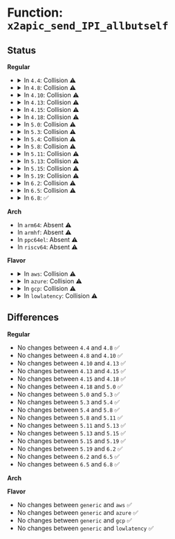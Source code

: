 # Function: <code>x2apic_send_IPI_allbutself</code>

## Status
<b>Regular</b>
<ul>
<li>
<details>
<summary>In <code>4.4</code>: Collision ⚠️</summary>

```c
void x2apic_send_IPI_allbutself(int vector);
```

**Collision:** Static-Static Collision

**Inline:** No

**Transformation:** False

**Instances:**

```
In arch/x86/kernel/apic/x2apic_phys.c (ffffffff810598f0)
Location: arch/x86/kernel/apic/x2apic_phys.c:71
Inline: False
```
```
In arch/x86/kernel/apic/x2apic_cluster.c (ffffffff81059db0)
Location: arch/x86/kernel/apic/x2apic_cluster.c:88
Inline: False
```
**Symbols:**

```
ffffffff810598f0-ffffffff8105990e: x2apic_send_IPI_allbutself (STB_LOCAL)
ffffffff81059db0-ffffffff81059dce: x2apic_send_IPI_allbutself (STB_LOCAL)
```
</details>
</li>
<li>
<details>
<summary>In <code>4.8</code>: Collision ⚠️</summary>

```c
void x2apic_send_IPI_allbutself(int vector);
```

**Collision:** Static-Static Collision

**Inline:** No

**Transformation:** False

**Instances:**

```
In arch/x86/kernel/apic/x2apic_phys.c (ffffffff81059b40)
Location: arch/x86/kernel/apic/x2apic_phys.c:79
Inline: False
```
```
In arch/x86/kernel/apic/x2apic_cluster.c (ffffffff8105a060)
Location: arch/x86/kernel/apic/x2apic_cluster.c:96
Inline: False
```
**Symbols:**

```
ffffffff81059b40-ffffffff81059b5e: x2apic_send_IPI_allbutself (STB_LOCAL)
ffffffff8105a060-ffffffff8105a07e: x2apic_send_IPI_allbutself (STB_LOCAL)
```
</details>
</li>
<li>
<details>
<summary>In <code>4.10</code>: Collision ⚠️</summary>

```c
void x2apic_send_IPI_allbutself(int vector);
```

**Collision:** Static-Static Collision

**Inline:** No

**Transformation:** False

**Instances:**

```
In arch/x86/kernel/apic/x2apic_phys.c (ffffffff8105c900)
Location: arch/x86/kernel/apic/x2apic_phys.c:79
Inline: False
```
```
In arch/x86/kernel/apic/x2apic_cluster.c (ffffffff8105ce20)
Location: arch/x86/kernel/apic/x2apic_cluster.c:96
Inline: False
```
**Symbols:**

```
ffffffff8105c900-ffffffff8105c91e: x2apic_send_IPI_allbutself (STB_LOCAL)
ffffffff8105ce20-ffffffff8105ce3e: x2apic_send_IPI_allbutself (STB_LOCAL)
```
</details>
</li>
<li>
<details>
<summary>In <code>4.13</code>: Collision ⚠️</summary>

```c
void x2apic_send_IPI_allbutself(int vector);
```

**Collision:** Static-Static Collision

**Inline:** No

**Transformation:** False

**Instances:**

```
In arch/x86/kernel/apic/x2apic_phys.c (ffffffff8105c010)
Location: arch/x86/kernel/apic/x2apic_phys.c:79
Inline: False
```
```
In arch/x86/kernel/apic/x2apic_cluster.c (ffffffff8105c790)
Location: arch/x86/kernel/apic/x2apic_cluster.c:97
Inline: False
```
**Symbols:**

```
ffffffff8105c010-ffffffff8105c02e: x2apic_send_IPI_allbutself (STB_LOCAL)
ffffffff8105c790-ffffffff8105c7ae: x2apic_send_IPI_allbutself (STB_LOCAL)
```
</details>
</li>
<li>
<details>
<summary>In <code>4.15</code>: Collision ⚠️</summary>

```c
void x2apic_send_IPI_allbutself(int vector);
```

**Collision:** Static-Static Collision

**Inline:** No

**Transformation:** False

**Instances:**

```
In arch/x86/kernel/apic/x2apic_phys.c (ffffffff810600f0)
Location: arch/x86/kernel/apic/x2apic_phys.c:81
Inline: False
```
```
In arch/x86/kernel/apic/x2apic_cluster.c (ffffffff810604a0)
Location: arch/x86/kernel/apic/x2apic_cluster.c:85
Inline: False
```
**Symbols:**

```
ffffffff810600f0-ffffffff8106010e: x2apic_send_IPI_allbutself (STB_LOCAL)
ffffffff810604a0-ffffffff810604be: x2apic_send_IPI_allbutself (STB_LOCAL)
```
</details>
</li>
<li>
<details>
<summary>In <code>4.18</code>: Collision ⚠️</summary>

```c
void x2apic_send_IPI_allbutself(int vector);
```

**Collision:** Static-Static Collision

**Inline:** No

**Transformation:** False

**Instances:**

```
In arch/x86/kernel/apic/x2apic_phys.c (ffffffff810630d0)
Location: arch/x86/kernel/apic/x2apic_phys.c:81
Inline: False
```
```
In arch/x86/kernel/apic/x2apic_cluster.c (ffffffff81063590)
Location: arch/x86/kernel/apic/x2apic_cluster.c:85
Inline: False
```
**Symbols:**

```
ffffffff810630d0-ffffffff810630ee: x2apic_send_IPI_allbutself (STB_LOCAL)
ffffffff81063590-ffffffff810635ae: x2apic_send_IPI_allbutself (STB_LOCAL)
```
</details>
</li>
<li>
<details>
<summary>In <code>5.0</code>: Collision ⚠️</summary>

```c
void x2apic_send_IPI_allbutself(int vector);
```

**Collision:** Static-Static Collision

**Inline:** No

**Transformation:** False

**Instances:**

```
In arch/x86/kernel/apic/x2apic_phys.c (ffffffff81068eb0)
Location: arch/x86/kernel/apic/x2apic_phys.c:81
Inline: False
```
```
In arch/x86/kernel/apic/x2apic_cluster.c (ffffffff81069290)
Location: arch/x86/kernel/apic/x2apic_cluster.c:85
Inline: False
```
**Symbols:**

```
ffffffff81068eb0-ffffffff81068ece: x2apic_send_IPI_allbutself (STB_LOCAL)
ffffffff81069290-ffffffff810692ae: x2apic_send_IPI_allbutself (STB_LOCAL)
```
</details>
</li>
<li>
<details>
<summary>In <code>5.3</code>: Collision ⚠️</summary>

```c
void x2apic_send_IPI_allbutself(int vector);
```

**Collision:** Static-Static Collision

**Inline:** No

**Transformation:** False

**Instances:**

```
In arch/x86/kernel/apic/x2apic_phys.c (ffffffff8106c6e0)
Location: arch/x86/kernel/apic/x2apic_phys.c:81
Inline: False
```
```
In arch/x86/kernel/apic/x2apic_cluster.c (ffffffff8106cae0)
Location: arch/x86/kernel/apic/x2apic_cluster.c:85
Inline: False
```
**Symbols:**

```
ffffffff8106c6e0-ffffffff8106c6fe: x2apic_send_IPI_allbutself (STB_LOCAL)
ffffffff8106cae0-ffffffff8106cafe: x2apic_send_IPI_allbutself (STB_LOCAL)
```
</details>
</li>
<li>
<details>
<summary>In <code>5.4</code>: Collision ⚠️</summary>

```c
void x2apic_send_IPI_allbutself(int vector);
```

**Collision:** Static-Static Collision

**Inline:** No

**Transformation:** False

**Instances:**

```
In arch/x86/kernel/apic/x2apic_phys.c (ffffffff8106de60)
Location: arch/x86/kernel/apic/x2apic_phys.c:76
Inline: False
```
```
In arch/x86/kernel/apic/x2apic_cluster.c (ffffffff8106e0e0)
Location: arch/x86/kernel/apic/x2apic_cluster.c:83
Inline: False
```
**Symbols:**

```
ffffffff8106de60-ffffffff8106de90: x2apic_send_IPI_allbutself (STB_LOCAL)
ffffffff8106e0e0-ffffffff8106e0f5: x2apic_send_IPI_allbutself (STB_LOCAL)
```
</details>
</li>
<li>
<details>
<summary>In <code>5.8</code>: Collision ⚠️</summary>

```c
void x2apic_send_IPI_allbutself(int vector);
```

**Collision:** Static-Static Collision

**Inline:** No

**Transformation:** False

**Instances:**

```
In arch/x86/kernel/apic/x2apic_phys.c (ffffffff810752b0)
Location: arch/x86/kernel/apic/x2apic_phys.c:76
Inline: False
```
```
In arch/x86/kernel/apic/x2apic_cluster.c (ffffffff81075590)
Location: arch/x86/kernel/apic/x2apic_cluster.c:83
Inline: False
```
**Symbols:**

```
ffffffff810752b0-ffffffff810752e0: x2apic_send_IPI_allbutself (STB_LOCAL)
ffffffff81075590-ffffffff810755a5: x2apic_send_IPI_allbutself (STB_LOCAL)
```
</details>
</li>
<li>
<details>
<summary>In <code>5.11</code>: Collision ⚠️</summary>

```c
void x2apic_send_IPI_allbutself(int vector);
```

**Collision:** Static-Static Collision

**Inline:** No

**Transformation:** False

**Instances:**

```
In arch/x86/kernel/apic/x2apic_phys.c (ffffffff81075980)
Location: arch/x86/kernel/apic/x2apic_phys.c:84
Inline: False
```
```
In arch/x86/kernel/apic/x2apic_cluster.c (ffffffff81075bd0)
Location: arch/x86/kernel/apic/x2apic_cluster.c:85
Inline: False
```
**Symbols:**

```
ffffffff81075980-ffffffff810759b3: x2apic_send_IPI_allbutself (STB_LOCAL)
ffffffff81075bd0-ffffffff81075be5: x2apic_send_IPI_allbutself (STB_LOCAL)
```
</details>
</li>
<li>
<details>
<summary>In <code>5.13</code>: Collision ⚠️</summary>

```c
void x2apic_send_IPI_allbutself(int vector);
```

**Collision:** Static-Static Collision

**Inline:** No

**Transformation:** False

**Instances:**

```
In arch/x86/kernel/apic/x2apic_phys.c (ffffffff81076420)
Location: arch/x86/kernel/apic/x2apic_phys.c:84
Inline: False
```
```
In arch/x86/kernel/apic/x2apic_cluster.c (ffffffff81076680)
Location: arch/x86/kernel/apic/x2apic_cluster.c:85
Inline: False
```
**Symbols:**

```
ffffffff81076420-ffffffff81076453: x2apic_send_IPI_allbutself (STB_LOCAL)
ffffffff81076680-ffffffff81076695: x2apic_send_IPI_allbutself (STB_LOCAL)
```
</details>
</li>
<li>
<details>
<summary>In <code>5.15</code>: Collision ⚠️</summary>

```c
void x2apic_send_IPI_allbutself(int vector);
```

**Collision:** Static-Static Collision

**Inline:** No

**Transformation:** False

**Instances:**

```
In arch/x86/kernel/apic/x2apic_phys.c (ffffffff81083a70)
Location: arch/x86/kernel/apic/x2apic_phys.c:84
Inline: False
```
```
In arch/x86/kernel/apic/x2apic_cluster.c (ffffffff81083d50)
Location: arch/x86/kernel/apic/x2apic_cluster.c:85
Inline: False
```
**Symbols:**

```
ffffffff81083a70-ffffffff81083aa3: x2apic_send_IPI_allbutself (STB_LOCAL)
ffffffff81083d50-ffffffff81083d65: x2apic_send_IPI_allbutself (STB_LOCAL)
```
</details>
</li>
<li>
<details>
<summary>In <code>5.19</code>: Collision ⚠️</summary>

```c
void x2apic_send_IPI_allbutself(int vector);
```

**Collision:** Static-Static Collision

**Inline:** No

**Transformation:** False

**Instances:**

```
In arch/x86/kernel/apic/x2apic_phys.c (ffffffff81093a60)
Location: arch/x86/kernel/apic/x2apic_phys.c:84
Inline: False
```
```
In arch/x86/kernel/apic/x2apic_cluster.c (ffffffff81093dc0)
Location: arch/x86/kernel/apic/x2apic_cluster.c:91
Inline: False
```
**Symbols:**

```
ffffffff81093a60-ffffffff81093aac: x2apic_send_IPI_allbutself (STB_LOCAL)
ffffffff81093dc0-ffffffff81093ddd: x2apic_send_IPI_allbutself (STB_LOCAL)
```
</details>
</li>
<li>
<details>
<summary>In <code>6.2</code>: Collision ⚠️</summary>

```c
void x2apic_send_IPI_allbutself(int vector);
```

**Collision:** Static-Static Collision

**Inline:** No

**Transformation:** False

**Instances:**

```
In arch/x86/kernel/apic/x2apic_phys.c (ffffffff810a90e0)
Location: arch/x86/kernel/apic/x2apic_phys.c:84
Inline: False
```
```
In arch/x86/kernel/apic/x2apic_cluster.c (ffffffff810a9440)
Location: arch/x86/kernel/apic/x2apic_cluster.c:91
Inline: False
```
**Symbols:**

```
ffffffff810a90e0-ffffffff810a912c: x2apic_send_IPI_allbutself (STB_LOCAL)
ffffffff810a9440-ffffffff810a945d: x2apic_send_IPI_allbutself (STB_LOCAL)
```
</details>
</li>
<li>
<details>
<summary>In <code>6.5</code>: Collision ⚠️</summary>

```c
void x2apic_send_IPI_allbutself(int vector);
```

**Collision:** Static-Static Collision

**Inline:** No

**Transformation:** False

**Instances:**

```
In arch/x86/kernel/apic/x2apic_phys.c (ffffffff810ac360)
Location: arch/x86/kernel/apic/x2apic_phys.c:84
Inline: False
```
```
In arch/x86/kernel/apic/x2apic_cluster.c (ffffffff810ac6a0)
Location: arch/x86/kernel/apic/x2apic_cluster.c:86
Inline: False
```
**Symbols:**

```
ffffffff810ac360-ffffffff810ac3ac: x2apic_send_IPI_allbutself (STB_LOCAL)
ffffffff810ac6a0-ffffffff810ac6bd: x2apic_send_IPI_allbutself (STB_LOCAL)
```
</details>
</li>
<li>
<details>
<summary>In <code>6.8</code>: ✅</summary>

```c
void x2apic_send_IPI_allbutself(int vector);
```

**Collision:** Unique Global

**Inline:** No

**Transformation:** False

**Instances:**

```
In arch/x86/kernel/apic/x2apic_phys.c (ffffffff810b2e60)
Location: arch/x86/kernel/apic/x2apic_phys.c:95
Inline: False
```
**Symbols:**

```
ffffffff810b2e60-ffffffff810b2eac: x2apic_send_IPI_allbutself (STB_GLOBAL)
```
</details>
</li>
</ul>
<b>Arch</b>
<ul>
<li>
In <code>arm64</code>: Absent ⚠️
</li>
<li>
In <code>armhf</code>: Absent ⚠️
</li>
<li>
In <code>ppc64el</code>: Absent ⚠️
</li>
<li>
In <code>riscv64</code>: Absent ⚠️
</li>
</ul>
<b>Flavor</b>
<ul>
<li>
<details>
<summary>In <code>aws</code>: Collision ⚠️</summary>

```c
void x2apic_send_IPI_allbutself(int vector);
```

**Collision:** Static-Static Collision

**Inline:** No

**Transformation:** False

**Instances:**

```
In arch/x86/kernel/apic/x2apic_phys.c (ffffffff8106ce00)
Location: arch/x86/kernel/apic/x2apic_phys.c:76
Inline: False
```
```
In arch/x86/kernel/apic/x2apic_cluster.c (ffffffff8106d080)
Location: arch/x86/kernel/apic/x2apic_cluster.c:83
Inline: False
```
**Symbols:**

```
ffffffff8106ce00-ffffffff8106ce30: x2apic_send_IPI_allbutself (STB_LOCAL)
ffffffff8106d080-ffffffff8106d095: x2apic_send_IPI_allbutself (STB_LOCAL)
```
</details>
</li>
<li>
<details>
<summary>In <code>azure</code>: Collision ⚠️</summary>

```c
void x2apic_send_IPI_allbutself(int vector);
```

**Collision:** Static-Static Collision

**Inline:** No

**Transformation:** False

**Instances:**

```
In arch/x86/kernel/apic/x2apic_phys.c (ffffffff8105d130)
Location: arch/x86/kernel/apic/x2apic_phys.c:76
Inline: False
```
```
In arch/x86/kernel/apic/x2apic_cluster.c (ffffffff8105d480)
Location: arch/x86/kernel/apic/x2apic_cluster.c:83
Inline: False
```
**Symbols:**

```
ffffffff8105d130-ffffffff8105d16d: x2apic_send_IPI_allbutself (STB_LOCAL)
ffffffff8105d480-ffffffff8105d495: x2apic_send_IPI_allbutself (STB_LOCAL)
```
</details>
</li>
<li>
<details>
<summary>In <code>gcp</code>: Collision ⚠️</summary>

```c
void x2apic_send_IPI_allbutself(int vector);
```

**Collision:** Static-Static Collision

**Inline:** No

**Transformation:** False

**Instances:**

```
In arch/x86/kernel/apic/x2apic_phys.c (ffffffff8106d2b0)
Location: arch/x86/kernel/apic/x2apic_phys.c:76
Inline: False
```
```
In arch/x86/kernel/apic/x2apic_cluster.c (ffffffff8106d530)
Location: arch/x86/kernel/apic/x2apic_cluster.c:83
Inline: False
```
**Symbols:**

```
ffffffff8106d2b0-ffffffff8106d2e0: x2apic_send_IPI_allbutself (STB_LOCAL)
ffffffff8106d530-ffffffff8106d545: x2apic_send_IPI_allbutself (STB_LOCAL)
```
</details>
</li>
<li>
<details>
<summary>In <code>lowlatency</code>: Collision ⚠️</summary>

```c
void x2apic_send_IPI_allbutself(int vector);
```

**Collision:** Static-Static Collision

**Inline:** No

**Transformation:** False

**Instances:**

```
In arch/x86/kernel/apic/x2apic_phys.c (ffffffff8106f530)
Location: arch/x86/kernel/apic/x2apic_phys.c:76
Inline: False
```
```
In arch/x86/kernel/apic/x2apic_cluster.c (ffffffff8106f7b0)
Location: arch/x86/kernel/apic/x2apic_cluster.c:83
Inline: False
```
**Symbols:**

```
ffffffff8106f530-ffffffff8106f560: x2apic_send_IPI_allbutself (STB_LOCAL)
ffffffff8106f7b0-ffffffff8106f7c5: x2apic_send_IPI_allbutself (STB_LOCAL)
```
</details>
</li>
</ul>

## Differences
<b>Regular</b>
<ul>
<li>
No changes between <code>4.4</code> and <code>4.8</code> ✅
</li>
<li>
No changes between <code>4.8</code> and <code>4.10</code> ✅
</li>
<li>
No changes between <code>4.10</code> and <code>4.13</code> ✅
</li>
<li>
No changes between <code>4.13</code> and <code>4.15</code> ✅
</li>
<li>
No changes between <code>4.15</code> and <code>4.18</code> ✅
</li>
<li>
No changes between <code>4.18</code> and <code>5.0</code> ✅
</li>
<li>
No changes between <code>5.0</code> and <code>5.3</code> ✅
</li>
<li>
No changes between <code>5.3</code> and <code>5.4</code> ✅
</li>
<li>
No changes between <code>5.4</code> and <code>5.8</code> ✅
</li>
<li>
No changes between <code>5.8</code> and <code>5.11</code> ✅
</li>
<li>
No changes between <code>5.11</code> and <code>5.13</code> ✅
</li>
<li>
No changes between <code>5.13</code> and <code>5.15</code> ✅
</li>
<li>
No changes between <code>5.15</code> and <code>5.19</code> ✅
</li>
<li>
No changes between <code>5.19</code> and <code>6.2</code> ✅
</li>
<li>
No changes between <code>6.2</code> and <code>6.5</code> ✅
</li>
<li>
No changes between <code>6.5</code> and <code>6.8</code> ✅
</li>
</ul>
<b>Arch</b>
<ul>
</ul>
<b>Flavor</b>
<ul>
<li>
No changes between <code>generic</code> and <code>aws</code> ✅
</li>
<li>
No changes between <code>generic</code> and <code>azure</code> ✅
</li>
<li>
No changes between <code>generic</code> and <code>gcp</code> ✅
</li>
<li>
No changes between <code>generic</code> and <code>lowlatency</code> ✅
</li>
</ul>
